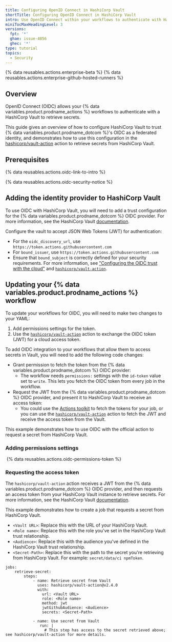 ```yaml
---
title: Configuring OpenID Connect in HashiCorp Vault
shortTitle: Configuring OpenID Connect in HashiCorp Vault
intro: Use OpenID Connect within your workflows to authenticate with HashiCorp Vault.
miniTocMaxHeadingLevel: 3
versions:
  fpt: '*'
  ghae: issue-4856
  ghec: '*'
type: tutorial
topics:
  - Security
---
```


{% data reusables.actions.enterprise-beta %}
{% data reusables.actions.enterprise-github-hosted-runners %}

## Overview

OpenID Connect (OIDC) allows your {% data variables.product.prodname_actions %} workflows to authenticate with a HashiCorp Vault to retrieve secrets.

This guide gives an overview of how to configure HashiCorp Vault to trust {% data variables.product.prodname_dotcom %}'s OIDC as a federated identity, and demonstrates how to use this configuration in the [hashicorp/vault-action](https://github.com/hashicorp/vault-action) action to retrieve secrets from HashiCorp Vault.

## Prerequisites

{% data reusables.actions.oidc-link-to-intro %}

{% data reusables.actions.oidc-security-notice %}

## Adding the identity provider to HashiCorp Vault

To use OIDC with HashiCorp Vault, you will need to add a trust configuration for the {% data variables.product.prodname_dotcom %} OIDC provider. For more information, see the HashiCorp Vault [documentation](https://www.vaultproject.io/docs/auth/jwt).

Configure the vault to accept JSON Web Tokens (JWT) for authentication:
- For the `oidc_discovery_url`, use `https://token.actions.githubusercontent.com`
- For `bound_issuer`, use `https://token.actions.githubusercontent.com`
- Ensure that `bound_subject` is correctly defined for your security requirements. For more information, see ["Configuring the OIDC trust with the cloud"](/actions/deployment/security-hardening-your-deployments/about-security-hardening-with-openid-connect#configuring-the-oidc-trust-with-the-cloud) and [`hashicorp/vault-action`](https://github.com/hashicorp/vault-action).

## Updating your {% data variables.product.prodname_actions %} workflow

To update your workflows for OIDC, you will need to make two changes to your YAML:
1. Add permissions settings for the token.
2. Use the [`hashicorp/vault-action`](https://github.com/hashicorp/vault-action) action to exchange the OIDC token (JWT) for a cloud access token.


To add OIDC integration to your workflows that allow them to access secrets in Vault, you will need to add the following code changes:

- Grant permission to fetch the token from the {% data variables.product.prodname_dotcom %} OIDC provider:
  - The workflow needs `permissions:` settings with the `id-token` value set to `write`. This lets you fetch the OIDC token from every job in the workflow.
- Request the JWT from the {% data variables.product.prodname_dotcom %} OIDC provider, and present it to HashiCorp Vault to receive an access token:
  - You could use the [Actions toolkit](https://github.com/actions/toolkit/) to fetch the tokens for your job, or you can use the [`hashicorp/vault-action`](https://github.com/hashicorp/vault-action) action to fetch the JWT and receive the access token from the Vault.

This example demonstrates how to use OIDC with the official action to request a secret from HashiCorp Vault.

### Adding permissions settings

 {% data reusables.actions.oidc-permissions-token %}

### Requesting the access token

The `hashicorp/vault-action` action receives a JWT from the {% data variables.product.prodname_dotcom %} OIDC provider, and then requests an access token from your HashiCorp Vault instance to retrieve secrets. For more information, see the HashiCorp Vault [documentation](https://github.com/hashicorp/vault-action).

This example demonstrates how to create a job that requests a secret from HashiCorp Vault.

- `<Vault URL>`: Replace this with the URL of your HashiCorp Vault.
- `<Role name>`: Replace this with the role you've set in the HashiCorp Vault trust relationship.
- `<Audience>`: Replace this with the audience you've defined in the HashiCorp Vault trust relationship.
- `<Secret-Path>`: Replace this with the path to the secret you're retrieving from HashiCorp Vault. For example: `secret/data/ci npmToken`.

```yaml{:copy}
jobs:
    retrieve-secret:
        steps:
            - name: Retrieve secret from Vault
              uses: hashicorp/vault-action@v2.4.0
              with:
                url: <Vault URL>
                role: <Role name>
                method: jwt
                jwtGithubAudience: <Audience>
                secrets: <Secret-Path>
                
            - name: Use secret from Vault
               run: |
                 # This step has access to the secret retrieved above; see hashicorp/vault-action for more details.
```
